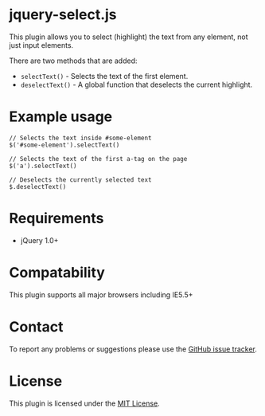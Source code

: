 jquery-select.js
================
This plugin allows you to select (highlight) the text from any element, not just input elements.

There are two methods that are added:

* `selectText()` - Selects the text of the first element.
* `deselectText()` - A global function that deselects the current highlight.

Example usage
=============

    // Selects the text inside #some-element
    $('#some-element').selectText()

    // Selects the text of the first a-tag on the page
    $('a').selectText()

    // Deselects the currently selected text
    $.deselectText()

Requirements
============
* jQuery 1.0+

Compatability
=============
This plugin supports all major browsers including IE5.5+

Contact
=======
To report any problems or suggestions please use the [GitHub issue tracker](https://github.com/wrapp/jquery-select/issues).

License
=======
This plugin is licensed under the [MIT License](http://en.wikipedia.org/wiki/MIT_License).
